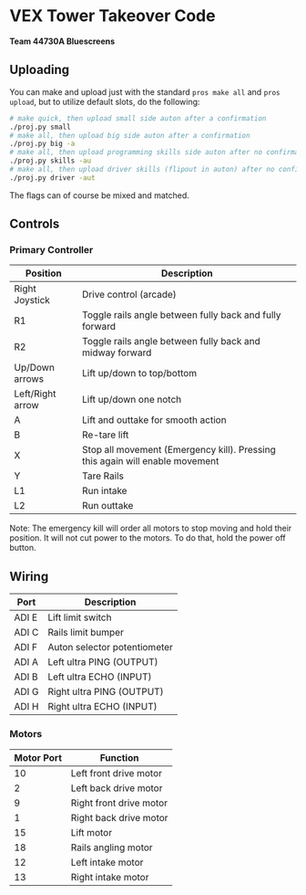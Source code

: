 # VEX Tower Takeover Code
**Team 44730A Bluescreens**

## Uploading
You can make and upload just with the standard `pros make all` and `pros upload`, but to utilize default slots, do the following:

```bash
# make quick, then upload small side auton after a confirmation
./proj.py small
# make all, then upload big side auton after a confirmation
./proj.py big -a
# make all, then upload programming skills side auton after no confirmation
./proj.py skills -au
# make all, then upload driver skills (flipout in auton) after no confirmation, then open terminal
./proj.py driver -aut
```

The flags can of course be mixed and matched.

## Controls

### Primary Controller
| Position | Description |
|----------|-------------|
| Right Joystick | Drive control (arcade) |
| R1 | Toggle rails angle between fully back and fully forward |
| R2 | Toggle rails angle between fully back and midway forward |
| Up/Down arrows | Lift up/down to top/bottom |
| Left/Right arrow | Lift up/down one notch |
| A | Lift and outtake for smooth action |
| B | Re-tare lift |
| X | Stop all movement (Emergency kill). Pressing this again will enable movement |
| Y | Tare Rails |
| L1 | Run intake |
| L2 | Run outtake |

Note: The emergency kill will order all motors to stop moving and hold their position.
It will not cut power to the motors. To do that, hold the power off button.

## Wiring
| Port | Description |
|------------|----------|
| ADI E | Lift limit switch |
| ADI C | Rails limit bumper |
| ADI F | Auton selector potentiometer |
| ADI A | Left ultra PING (OUTPUT) |
| ADI B | Left ultra ECHO (INPUT) |
| ADI G | Right ultra PING (OUTPUT) |
| ADI H | Right ultra ECHO (INPUT) |

### Motors
| Motor Port | Function |
|------------|----------|
| 10 | Left front drive motor |
| 2 | Left back drive motor |
| 9 | Right front drive motor |
| 1 | Right back drive motor |
| 15 | Lift motor |
| 18 | Rails angling motor |
| 12 | Left intake motor |
| 13 | Right intake motor  |
